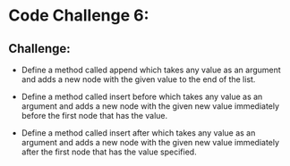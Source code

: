 # Code Challenge 6:

## Challenge:

* Define a method called append which takes any value as an argument and adds a new node with the given value to the end of the list.

* Define a method called insert before which takes any value as an argument and adds a new node with the given new value immediately before the first node that has the value.

* Define a method called insert after which takes any value as an argument and adds a new node with the given new value immediately after the first node that has the value specified.

